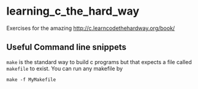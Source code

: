 # learning_c_the_hard_way
Exercises for the amazing http://c.learncodethehardway.org/book/


## Useful Command line snippets

`make` is the standard way to build c programs but that expects a file called `makefile` to exist. You can run any makefile by 

```
make -f MyMakefile
```
